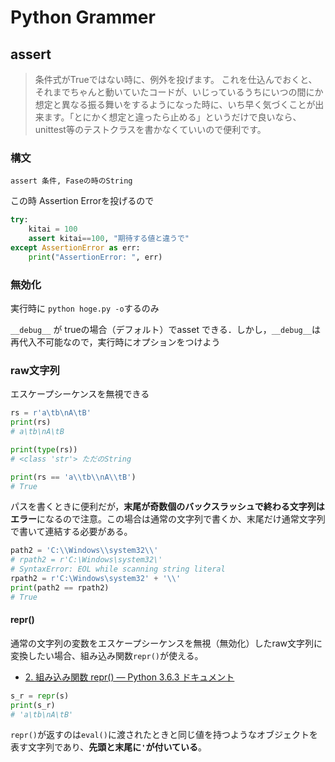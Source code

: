 # Python Grammer



## assert

> 条件式がTrueではない時に、例外を投げます。
> これを仕込んでおくと、それまでちゃんと動いていたコードが、いじっているうちにいつの間にか想定と異なる振る舞いをするようになった時に、いち早く気づくことが出来ます。「とにかく想定と違ったら止める」というだけで良いなら、unittest等のテストクラスを書かなくていいので便利です。



### 構文

`assert 条件, Faseの時のString`

この時 Assertion Errorを投げるので

```python
try:
    kitai = 100
    assert kitai==100, "期待する値と違うで"
except AssertionError as err:
    print("AssertionError: ", err)
```

### 無効化

実行時に `python hoge.py -o`するのみ

`__debug__` が trueの場合（デフォルト）でasset できる．しかし，`__debug__`は再代入不可能なので，実行時にオプションをつけよう

### raw文字列

エスケープシーケンスを無視できる

```python
rs = r'a\tb\nA\tB'
print(rs)
# a\tb\nA\tB

print(type(rs))
# <class 'str'> ただのString

print(rs == 'a\\tb\\nA\\tB')
# True
```

パスを書くときに便利だが，**末尾が奇数個のバックスラッシュで終わる文字列はエラー**になるので注意。この場合は通常の文字列で書くか、末尾だけ通常文字列で書いて連結する必要がある。

```python
path2 = 'C:\\Windows\\system32\\'
# rpath2 = r'C:\Windows\system32\'
# SyntaxError: EOL while scanning string literal
rpath2 = r'C:\Windows\system32' + '\\'
print(path2 == rpath2)
# True
```

#### repr()

通常の文字列の変数をエスケープシーケンスを無視（無効化）したraw文字列に変換したい場合、組み込み関数`repr()`が使える。

- [2. 組み込み関数 repr() — Python 3.6.3 ドキュメント](https://docs.python.org/ja/3/library/functions.html#repr)

```python
s_r = repr(s)
print(s_r)
# 'a\tb\nA\tB'
```

`repr()`が返すのは`eval()`に渡されたときと同じ値を持つようなオブジェクトを表す文字列であり、**先頭と末尾に`'`が付いている**。

